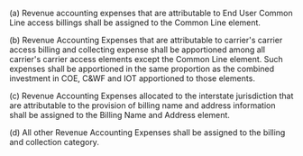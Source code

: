 (a) Revenue accounting expenses that are attributable to End User Common Line access billings shall be assigned to the Common Line element.

(b) Revenue Accounting Expenses that are attributable to carrier's carrier access billing and collecting expense shall be apportioned among all carrier's carrier access elements except the Common Line element. Such expenses shall be apportioned in the same proportion as the combined investment in COE, C&WF and IOT apportioned to those elements.

(c) Revenue Accounting Expenses allocated to the interstate jurisdiction that are attributable to the provision of billing name and address information shall be assigned to the Billing Name and Address element.

(d) All other Revenue Accounting Expenses shall be assigned to the billing and collection category.

